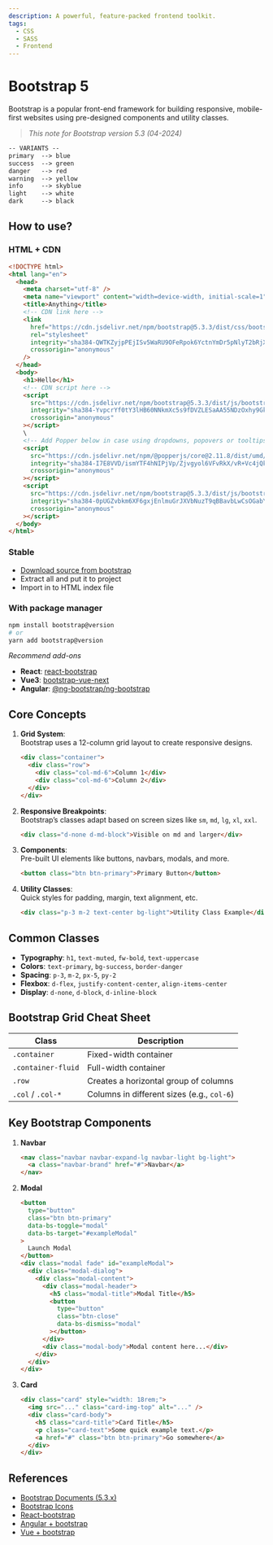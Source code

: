 ```yaml
---
description: A powerful, feature-packed frontend toolkit.
tags:
  - CSS
  - SASS
  - Frontend
---
```


# Bootstrap 5

Bootstrap is a popular front-end framework for building responsive, mobile-first websites using pre-designed components and utility classes.

> _This note for Bootstrap version 5.3 (04-2024)_

```txt
-- VARIANTS --
primary  --> blue
success  --> green
danger   --> red
warning  --> yellow
info     --> skyblue
light    --> white
dark     --> black
```

## How to use?

### HTML + CDN

```html
<!DOCTYPE html>
<html lang="en">
  <head>
    <meta charset="utf-8" />
    <meta name="viewport" content="width=device-width, initial-scale=1" />
    <title>Anything</title>
    <!-- CDN link here -->
    <link
      href="https://cdn.jsdelivr.net/npm/bootstrap@5.3.3/dist/css/bootstrap.min.css"
      rel="stylesheet"
      integrity="sha384-QWTKZyjpPEjISv5WaRU9OFeRpok6YctnYmDr5pNlyT2bRjXh0JMhjY6hW+ALEwIH"
      crossorigin="anonymous"
    />
  </head>
  <body>
    <h1>Hello</h1>
    <!-- CDN script here -->
    <script
      src="https://cdn.jsdelivr.net/npm/bootstrap@5.3.3/dist/js/bootstrap.bundle.min.js"
      integrity="sha384-YvpcrYf0tY3lHB60NNkmXc5s9fDVZLESaAA55NDzOxhy9GkcIdslK1eN7N6jIeHz"
      crossorigin="anonymous"
    ></script>
    \
    <!-- Add Popper below in case using dropdowns, popovers or tooltips -->
    <script
      src="https://cdn.jsdelivr.net/npm/@popperjs/core@2.11.8/dist/umd/popper.min.js"
      integrity="sha384-I7E8VVD/ismYTF4hNIPjVp/Zjvgyol6VFvRkX/vR+Vc4jQkC+hVqc2pM8ODewa9r"
      crossorigin="anonymous"
    ></script>
    <script
      src="https://cdn.jsdelivr.net/npm/bootstrap@5.3.3/dist/js/bootstrap.min.js"
      integrity="sha384-0pUGZvbkm6XF6gxjEnlmuGrJXVbNuzT9qBBavbLwCsOGabYfZo0T0to5eqruptLy"
      crossorigin="anonymous"
    ></script>
  </body>
</html>
```

### Stable

- [Download source from bootstrap](https://github.com/twbs/bootstrap/archive/v5.3.3.zip)
- Extract all and put it to project
- Import in to HTML index file

### With package manager

```bash
npm install bootstrap@version
# or
yarn add bootstrap@version
```

_Recommend add-ons_

- **React**: [react-bootstrap](https://react-bootstrap.github.io/)
- **Vue3**: [bootstrap-vue-next](https://bootstrap-vue-next.github.io/bootstrap-vue-next/)
- **Angular**: [@ng-bootstrap/ng-bootstrap](https://ng-bootstrap.github.io)

## Core Concepts

1. **Grid System**:  
   Bootstrap uses a 12-column grid layout to create responsive designs. 

   ```html
   <div class="container">
     <div class="row">
       <div class="col-md-6">Column 1</div>
       <div class="col-md-6">Column 2</div>
     </div>
   </div>
   ```

2. **Responsive Breakpoints**:  
   Bootstrap’s classes adapt based on screen sizes like `sm`, `md`, `lg`, `xl`, `xxl`. 

   ```html
   <div class="d-none d-md-block">Visible on md and larger</div>
   ```

3. **Components**:  
   Pre-built UI elements like buttons, navbars, modals, and more. 

   ```html
   <button class="btn btn-primary">Primary Button</button>
   ```

4. **Utility Classes**:  
   Quick styles for padding, margin, text alignment, etc.  

   ```html
   <div class="p-3 m-2 text-center bg-light">Utility Class Example</div>
   ```

## Common Classes

- **Typography**: `h1`, `text-muted`, `fw-bold`, `text-uppercase`
- **Colors**: `text-primary`, `bg-success`, `border-danger`
- **Spacing**: `p-3`, `m-2`, `px-5`, `py-2`
- **Flexbox**: `d-flex`, `justify-content-center`, `align-items-center`
- **Display**: `d-none`, `d-block`, `d-inline-block`

## Bootstrap Grid Cheat Sheet

| Class              | Description                                |
| ------------------ | ------------------------------------------ |
| `.container`       | Fixed-width container                      |
| `.container-fluid` | Full-width container                       |
| `.row`             | Creates a horizontal group of columns      |
| `.col` / `.col-*`  | Columns in different sizes (e.g., `col-6`) |

## Key Bootstrap Components

1. **Navbar**

   ```html
   <nav class="navbar navbar-expand-lg navbar-light bg-light">
     <a class="navbar-brand" href="#">Navbar</a>
   </nav>
   ```

2. **Modal**

   ```html
   <button
     type="button"
     class="btn btn-primary"
     data-bs-toggle="modal"
     data-bs-target="#exampleModal"
   >
     Launch Modal
   </button>
   <div class="modal fade" id="exampleModal">
     <div class="modal-dialog">
       <div class="modal-content">
         <div class="modal-header">
           <h5 class="modal-title">Modal Title</h5>
           <button
             type="button"
             class="btn-close"
             data-bs-dismiss="modal"
           ></button>
         </div>
         <div class="modal-body">Modal content here...</div>
       </div>
     </div>
   </div>
   ```

3. **Card**
   ```html
   <div class="card" style="width: 18rem;">
     <img src="..." class="card-img-top" alt="..." />
     <div class="card-body">
       <h5 class="card-title">Card Title</h5>
       <p class="card-text">Some quick example text.</p>
       <a href="#" class="btn btn-primary">Go somewhere</a>
     </div>
   </div>
   ```

## References

- [Bootstrap Documents (5.3.x)](https://getbootstrap.com/docs/5.3)
- [Bootstrap Icons](https://icons.getbootstrap.com/)
- [React-bootstrap](https://react-bootstrap.github.io/)
- [Angular + bootstrap](https://ng-bootstrap.github.io/#/home)
- [Vue + bootstrap](https://bootstrap-vue-next.github.io/bootstrap-vue-next/)
